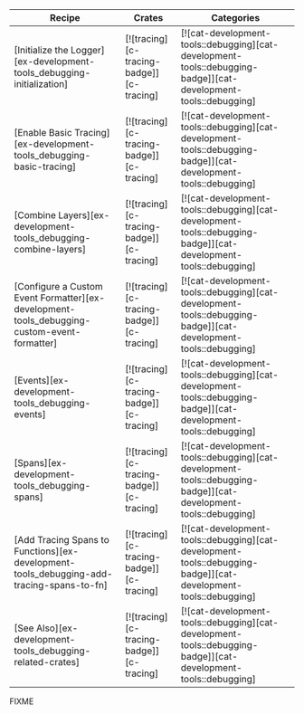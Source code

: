 | Recipe | Crates | Categories |
|--------|--------|------------|
| [Initialize the Logger][ex-development-tools_debugging-initialization] | [![tracing][c-tracing-badge]][c-tracing] | [![cat-development-tools::debugging][cat-development-tools::debugging-badge]][cat-development-tools::debugging] |
| [Enable Basic Tracing][ex-development-tools_debugging-basic-tracing] | [![tracing][c-tracing-badge]][c-tracing] | [![cat-development-tools::debugging][cat-development-tools::debugging-badge]][cat-development-tools::debugging] |
| [Combine Layers][ex-development-tools_debugging-combine-layers] | [![tracing][c-tracing-badge]][c-tracing] | [![cat-development-tools::debugging][cat-development-tools::debugging-badge]][cat-development-tools::debugging] |
| [Configure a Custom Event Formatter][ex-development-tools_debugging-custom-event-formatter] | [![tracing][c-tracing-badge]][c-tracing] | [![cat-development-tools::debugging][cat-development-tools::debugging-badge]][cat-development-tools::debugging] |
| [Events][ex-development-tools_debugging-events] | [![tracing][c-tracing-badge]][c-tracing] | [![cat-development-tools::debugging][cat-development-tools::debugging-badge]][cat-development-tools::debugging] |
| [Spans][ex-development-tools_debugging-spans] | [![tracing][c-tracing-badge]][c-tracing] | [![cat-development-tools::debugging][cat-development-tools::debugging-badge]][cat-development-tools::debugging] |
| [Add Tracing Spans to Functions][ex-development-tools_debugging-add-tracing-spans-to-fn] | [![tracing][c-tracing-badge]][c-tracing] | [![cat-development-tools::debugging][cat-development-tools::debugging-badge]][cat-development-tools::debugging] |
| [See Also][ex-development-tools_debugging-related-crates] | [![tracing][c-tracing-badge]][c-tracing] | [![cat-development-tools::debugging][cat-development-tools::debugging-badge]][cat-development-tools::debugging] |

<div class="hidden">
FIXME
</div>
